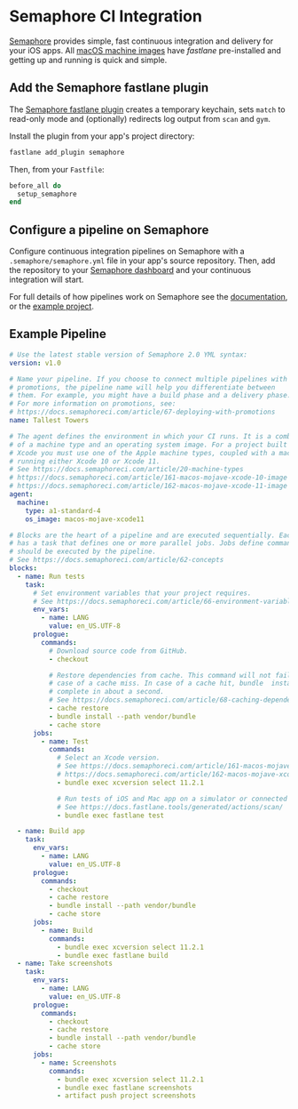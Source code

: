 # Semaphore CI Integration

[Semaphore](https://semaphoreci.com) provides simple, fast continuous integration and delivery for your iOS apps. All [macOS machine images](https://docs.semaphoreci.com/article/162-macos-mojave-xcode-11-image) have _fastlane_ pre-installed and getting up and running is quick and simple.

## Add the Semaphore fastlane plugin

The [Semaphore fastlane plugin](https://github.com/semaphoreci/fastlane-plugin-semaphore) creates a temporary keychain, sets `match` to read-only mode and (optionally) redirects log output from `scan` and `gym`.

Install the plugin from your app's project directory:

``` bash
fastlane add_plugin semaphore
```

Then, from your `Fastfile`:

``` ruby
before_all do
  setup_semaphore
end
```

## Configure a pipeline on Semaphore

Configure continuous integration pipelines on Semaphore with a `.semaphore/semaphore.yml` file in your app's source repository. Then, add the repository to your [Semaphore dashboard](https://me.semaphoreci.com) and your continuous integration will start.

For full details of how pipelines work on Semaphore see the [documentation](https://docs.semaphoreci.com/article/124-ios-continuous-integration-xcode), or the [example project](https://github.com/semaphoreci-demos/semaphore-demo-ios-swift-xcode).

## Example Pipeline

``` yaml
# Use the latest stable version of Semaphore 2.0 YML syntax:
version: v1.0

# Name your pipeline. If you choose to connect multiple pipelines with
# promotions, the pipeline name will help you differentiate between
# them. For example, you might have a build phase and a delivery phase.
# For more information on promotions, see:
# https://docs.semaphoreci.com/article/67-deploying-with-promotions
name: Tallest Towers

# The agent defines the environment in which your CI runs. It is a combination
# of a machine type and an operating system image. For a project built with
# Xcode you must use one of the Apple machine types, coupled with a macOS image
# running either Xcode 10 or Xcode 11.
# See https://docs.semaphoreci.com/article/20-machine-types
# https://docs.semaphoreci.com/article/161-macos-mojave-xcode-10-image and
# https://docs.semaphoreci.com/article/162-macos-mojave-xcode-11-image
agent:
  machine:
    type: a1-standard-4
    os_image: macos-mojave-xcode11

# Blocks are the heart of a pipeline and are executed sequentially. Each block
# has a task that defines one or more parallel jobs. Jobs define commands that
# should be executed by the pipeline.
# See https://docs.semaphoreci.com/article/62-concepts
blocks:
  - name: Run tests
    task:
      # Set environment variables that your project requires.
      # See https://docs.semaphoreci.com/article/66-environment-variables-and-secrets
      env_vars:
        - name: LANG
          value: en_US.UTF-8
      prologue:
        commands:
          # Download source code from GitHub.
          - checkout

          # Restore dependencies from cache. This command will not fail in
          # case of a cache miss. In case of a cache hit, bundle  install will
          # complete in about a second.
          # See https://docs.semaphoreci.com/article/68-caching-dependencies
          - cache restore
          - bundle install --path vendor/bundle
          - cache store
      jobs:
        - name: Test
          commands:
            # Select an Xcode version.
            # See https://docs.semaphoreci.com/article/161-macos-mojave-xcode-10-image and
            # https://docs.semaphoreci.com/article/162-macos-mojave-xcode-11-image
            - bundle exec xcversion select 11.2.1

            # Run tests of iOS and Mac app on a simulator or connected device.
            # See https://docs.fastlane.tools/generated/actions/scan/
            - bundle exec fastlane test

  - name: Build app
    task:
      env_vars:
        - name: LANG
          value: en_US.UTF-8
      prologue:
        commands:
          - checkout
          - cache restore
          - bundle install --path vendor/bundle
          - cache store
      jobs:
        - name: Build
          commands:
            - bundle exec xcversion select 11.2.1
            - bundle exec fastlane build
  - name: Take screenshots
    task:
      env_vars:
        - name: LANG
          value: en_US.UTF-8
      prologue:
        commands:
          - checkout
          - cache restore
          - bundle install --path vendor/bundle
          - cache store
      jobs:
        - name: Screenshots
          commands:
            - bundle exec xcversion select 11.2.1
            - bundle exec fastlane screenshots
            - artifact push project screenshots
```
